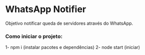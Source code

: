 # WhatsApp Notifier

Objetivo notificar queda de servidores através do WhatsApp.

### Como iniciar o projeto:
1- npm i (instalar pacotes e dependências)
2- node start (iniciar)

